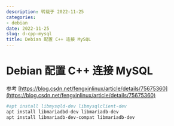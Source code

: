 ```yaml
---
description: 转载于 2022-11-25
categories:
- debian
date: 2022-11-25
slug: d-cpp-mysql
title: Debian 配置 C++ 连接 MySQL
---
```


# Debian 配置 C++ 连接 MySQL

参考 [https://blog.csdn.net/fengxinlinux/article/details/75675360](https://blog.csdn.net/fengxinlinux/article/details/75675360)

```bash
#apt install libmysqld-dev libmysqlclient-dev
apt install libmariadbd-dev libmariadb-dev
apt install libmariadb-dev-compat libmariadb-dev
```
